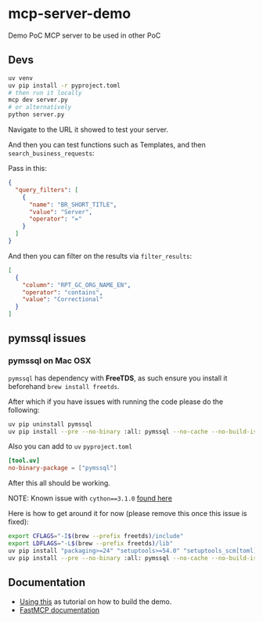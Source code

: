# mcp-server-demo
Demo PoC MCP server to be used in other PoC

## Devs

```bash
uv venv
uv pip install -r pyproject.toml
# then run it locally
mcp dev server.py
# or alternatively
python server.py
```

Navigate to the URL it showed to test your server.

And then you can test functions such as Templates, and then `search_business_requests`: 

Pass in this:

```json
{
  "query_filters": [
    {
      "name": "BR_SHORT_TITLE",
      "value": "Server",
      "operator": "="
    }
  ]
}
```

And then you can filter on the results via `filter_results`: 

```json
[
  {
    "column": "RPT_GC_ORG_NAME_EN",
    "operator": "contains",
    "value": "Correctional"
  }
]
```



## pymssql issues

### pymssql on Mac OSX

`pymssql` has dependency with **FreeTDS**, as such ensure you install it beforehand `brew install freetds`.

After which if you have issues with running the code please do the following: 

```bash
uv pip uninstall pymssql
uv pip install --pre --no-binary :all: pymssql --no-cache --no-build-isolation
```

Also you can add to `uv` `pyproject.toml`

```toml
[tool.uv]
no-binary-package = ["pymssql"]
```

After this all should be working.

NOTE: Known issue with `cython==3.1.0` [found here](https://github.com/pymssql/pymssql/issues/937)

Here is how to get around it for now (please remove this once this issue is fixed):

```bash
export CFLAGS="-I$(brew --prefix freetds)/include"
export LDFLAGS="-L$(brew --prefix freetds)/lib"
uv pip install "packaging>=24" "setuptools>=54.0" "setuptools_scm[toml]>=8.0" "wheel>=0.36.2" "Cython==3.0.10" "tomli"
uv pip install --pre --no-binary :all: pymssql --no-cache --no-build-isolation
```

## Documentation

* [Using this](https://github.com/modelcontextprotocol/python-sdk) as tutorial on how to build the demo.
* [FastMCP documentation](https://gofastmcp.com/servers/context)

